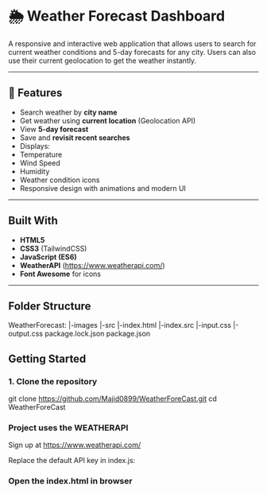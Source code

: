 # 🌦️ Weather Forecast Dashboard

A responsive and interactive web application that allows users to search for current weather conditions and 5-day forecasts for any city. Users can also use their current geolocation to get the weather instantly.

---


## 🚀 Features

- Search weather by **city name**
- Get weather using **current location** (Geolocation API)
- View **5-day forecast**
-  Save and **revisit recent searches**
-  Displays:
  - Temperature
  - Wind Speed
  - Humidity
  - Weather condition icons
-  Responsive design with animations and modern UI

---

## Built With

- **HTML5**
- **CSS3** (TailwindCSS)
- **JavaScript (ES6)**
- **WeatherAPI** (https://www.weatherapi.com/)
- **Font Awesome** for icons

---

## Folder Structure

WeatherForecast:
    |-images
    |-src
      |-index.html
      |-index.src
      |-input.css
      |-output.css
    package.lock.json
    package.json



## Getting Started

### 1. Clone the repository
git clone https://github.com/Majid0899/WeatherForeCast.git
cd WeatherForeCast

### Project uses the WEATHERAPI
  Sign up at https://www.weatherapi.com/

  Replace the default API key in index.js:

### Open the index.html in browser



    
